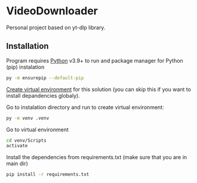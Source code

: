 # VideoDownloader

Personal project based on yt-dlp library.

## Installation

Program requires [Python](https://www.python.org/downloads/) v3.9+ to run and package manager for Python (pip) instalation
```sh
py -m ensurepip --default-pip
```

[Create virtual environment](https://docs.python.org/3/library/venv.html) for this solution (you can skip this if you want to install depandencies globaly).

Go to instalation directory and run to create virtual environment:
```sh
py -m venv .venv
```

Go to virtual environment
```sh
cd venv/Scripts
activate
```

Install the dependencies from requirements.txt (make sure that you are in main dir)

```sh
pip install -r requirements.txt
```
